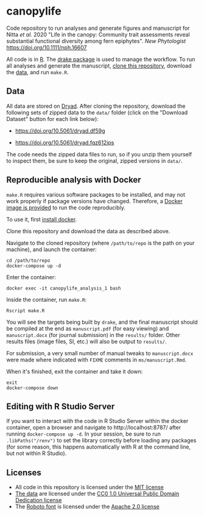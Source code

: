 # canopylife

Code repository to run analyses and generate figures and manuscript for Nitta *et al.* 2020 "Life in the canopy: Community trait assessments reveal substantial functional diversity among fern epiphytes". *New Phytologist* https://doi.org/10.1111/nph.16607

All code is in [R](https://cran.r-project.org/). The [drake package](https://ropensci.github.io/drake/) is used to manage the workflow. To run all analyses and generate the manuscript, [clone this repository](https://git-scm.com/book/en/v2/Git-Basics-Getting-a-Git-Repository), download the [data](#data), and run `make.R`.

## Data

All data are stored on [Dryad](https://datadryad.org/). After cloning the repository, download the following sets of zipped data to the `data/` folder (click on the "Download Dataset" button for each link below):

- https://doi.org/10.5061/dryad.df59g

- https://doi.org/10.5061/dryad.fqz612jps

The code needs the zipped data files to run, so if you unzip them yourself to inspect them, be sure to keep the original, zipped versions in `data/`.

## Reproducible analysis with Docker

`make.R` requires various software packages to be installed, and may not work properly if package versions have changed. Therefore, a [Docker image is provided](https://hub.docker.com/r/joelnitta/canopylife) to run the code reproducibly.

To use it, first [install docker](https://docs.docker.com/install/).

Clone this repository and download the data as described above.

Navigate to the cloned repository (where `/path/to/repo` is the path on your machine), and launch the container:

```
cd /path/to/repo
docker-compose up -d
```

Enter the container:

```
docker exec -it canopylife_analysis_1 bash
```

Inside the container, run `make.R`:

```
Rscript make.R
```

You will see the targets being built by `drake`, and the final manuscript should be compiled at the end as `manuscript.pdf` (for easy viewing) and `manuscript.docx` (for journal submission) in the `results/` folder. Other results files (image files, SI, etc.) will also be output to `results/`.

For submission, a very small number of manual tweaks to `manuscript.docx` were made where indicated with `FIXME` comments in `ms/manuscript.Rmd`.

When it's finished, exit the container and take it down:

```
exit
docker-compose down
```

## Editing with R Studio Server

If you want to interact with the code in R Studio Server within the docker container, open a browser and navigate to http://localhost:8787/ after running `docker-compose up -d`. In your session, be sure to run `.libPaths("/renv")` to set the library correctly before loading any packages (for some reason, this happens automatically with R at the command line, but not within R Studio).

## Licenses

- All code in this repository is licensed under the [MIT license](LICENSE.txt)
- [The data](https://doi.org/10.5061/dryad.fqz612jps) are licensed under the [CC0 1.0 Universal Public Domain Dedication license](https://creativecommons.org/publicdomain/zero/1.0/)
- The [Roboto font](https://github.com/google/roboto/) is licensed under the [Apache 2.0 license](http://www.apache.org/licenses/LICENSE-2.0)
